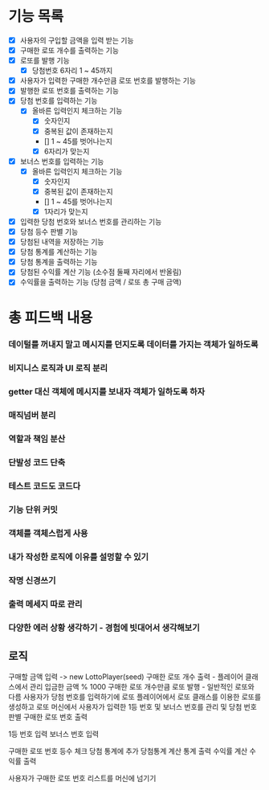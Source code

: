 # 기능 목록
- [x] 사용자의 구입할 금액을 입력 받는 기능
- [x] 구매한 로또 개수를 출력하는 기능
- [x] 로또를 발행 기능 
    - [x] 당첨번호 6자리 1 ~ 45까지
- [x] 사용자가 입력한 구매한 개수만큼 로또 번호를 발행하는 기능
- [x] 발행한 로또 번호를 출력하는 기능
- [x] 당첨 번호를 입력하는 기능
    - [x] 올바른 입력인지 체크하는 기능
        - [x] 숫자인지
        - [x] 중복된 값이 존재하는지
        - [] 1 ~ 45를 벗어나는지
        - [x] 6자리가 맞는지
- [x] 보너스 번호를 입력하는 기능
    - [x] 올바른 입력인지 체크하는 기능
        - [x] 숫자인지
        - [x] 중복된 값이 존재하는지
        - [] 1 ~ 45를 벗어나는지
        - [x] 1자리가 맞는지
- [x] 입력한 당첨 번호와 보너스 번호를 관리하는 기능 
- [x] 당첨 등수 판별 기능
- [x] 당첨된 내역을 저장하는 기능
- [x] 당첨 통계를 계산하는 기능
- [x] 당첨 통계을 출력하는 기능
- [x] 당첨된 수익률 계산 기능 (소수점 둘째 자리에서 반올림)
- [x] 수익률을 출력하는 기능 (당첨 금액 / 로또 총 구매 금액)

# 총 피드백 내용
### 데이털를 꺼내지 말고 메시지를 던지도록 데이터를 가지는 객체가 일하도록
### 비지니스 로직과 UI 로직 분리
### getter 대신 객체에 메시지를 보내자 객체가 일하도록 하자
### 매직넘버 분리
### 역할과 책임 분산 
### 단발성 코드 단축
### 테스트 코드도 코드다
### 기능 단위 커밋
### 객체를 객체스럽게 사용
### 내가 작성한 로직에 이유를 설멍할 수 있기
### 작명 신경쓰기
### 출력 메세지 따로 관리
### 다양한 에러 상황 생각하기 - 경험에 빗대어서 생각해보기


## 로직
구매할 금액 입력 -> new LottoPlayer(seed)
구매한 로또 개수 출력 - 플레이어 클래스에서 관리 입금한 금액 % 1000
구매한 로또 개수만큼 로또 발행 - 일반적인 로또와 다름 사용자가 당첨 번호를 입력하기에 로또 플레이어에서 로또 클래스를 이용한 로또를 생성하고 로또 머신에서 사용자가 입력한 1등 번호 및 보너스 번호를 관리 및 당첨 번호 판별
구매한 로또 번호 출력

1등 번호 입력
보너스 번호 입력

구매한 로또 번호 등수 체크
당첨 통계에 추가
당첨통계 계산
통계 출력
수익률 계산
수익률 출력

사용자가 구매한 로또 번호 리스트를 머신에 넘기기
